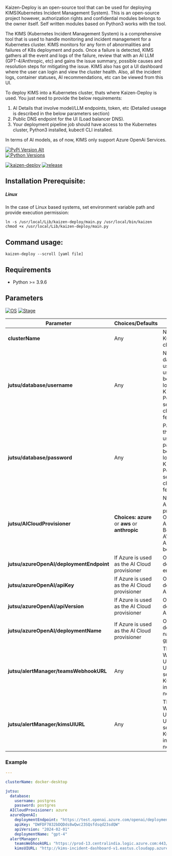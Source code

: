 Kaizen-Deploy is an open-source tool that can be used for deploying KIMS(Kubernetes Incident Management System). This is an open-source project however, authorization rights and confidential modules belongs to the owner itself. Self written modules based on Python3 works with the tool.

The KIMS (Kubernetes Incident Management System) is a comprehensive tool that is used to handle monitoring and incident management for a Kubernetes cluster. KIMS monitors for any form of abnormalities and failures of K8s deployment and pods. Once a failure is detected, KIMS gathers all the event and logs of the failure, review that with an AI LLM (GPT-4/Anthropic, etc) and gains the issue summary, possible causes and resolution steps for mitigating the issue. KIMS also has got a UI dashboard where the user can login and view the cluster health. Also, all the incident logs, container statuses, AI recommendations, etc can be viewed from this UI.

To deploy KIMS into a Kubernetes cluster, thats where Kaizen-Deploy is used. You just need to provide the below requirements:
1. AI Details that involve model/LLM endpoints, token, etc (Detailed useage is described in the below parameters section)
2. Public DNS endpoint for the UI (Load balancer DNS).
3. Your deployment pipeline job should have access to the Kubernetes cluster, Python3 installed, kubectl CLI installed.

In terms of AI models, as of now, KIMS only support Azure OpenAi Services. 

[![PyPi Version Alt](https://badge.fury.io/py/yt2mp3.svg)](https://pypi.python.org/pypi/yt2mp3/)  
[![Python Versions](https://img.shields.io/pypi/pyversions/yt2mp3.svg)](https://pypi.python.org/pypi/yt2mp3/)

[![kaizen-deploy](https://img.shields.io/static/v1?label=gandalf-cmt&message=v1.1.4&color=yellowgreen)](https://pypi.org/project/kaizen-deploy/)
[![release](https://img.shields.io/static/v1?label=release&message=v1.1.4&color=orange)](https://pypi.org/project/kaizen-deploy/1.1.4/)




## Installation Prerequisite: 

##### Linux
In the case of Linux based systems, set environment variable path and provide execution permission: 
```Shell
ln -s /usr/local/Lib/kaizen-deploy/main.py /usr/local/bin/kaizen
chmod +x /usr/local/Lib/kaizen-deploy/main.py
```

## Command usage:
`kaizen-deploy --scroll [yaml file]`

## Requirements
* Python >= 3.9.6

## Parameters
 

[![OS](https://img.shields.io/static/v1?label=OS&message=Linux&color=red)](https://pypi.org/project/kaizen-deploy/)
[![Stage](https://img.shields.io/static/v1?label=Stage&message=Stable&color=blue)](https://pypi.org/project/kaizen-deploy/)

|**Parameter**|**Choices/Defaults**|**Comments**|
|-------------|--------------------|------------|
|**clusterName** |Any| Name of the Kubernetes cluster.
|**jutsu/database/username** |Any| Name of the database user. This username can be used to login to the KIMS PostgreSQL server to check data feeds.
|**jutsu/database/password** |Any| Password for the database user. This password can be used to login to the KIMS PostgreSQL server to check data feeds.
|**jutsu/AICloudProvisioner** |**Choices:** **azure** or  **aws** or **anthropic**| Name of the AI Cloud provisioner. OpenAi in Azure or Bedrock in AWS or Anthropic can be used.
|**jutsu/azureOpenAI/deploymentEndpoint** |If Azure is used as the AI Cloud provisioner| OpenAi deployment endpoint URL.
|**jutsu/azureOpenAI/apiKey** |If Azure is used as the AI Cloud provisioner| OpenAi deployment API key.
|**jutsu/azureOpenAI/apiVersion** |If Azure is used as the AI Cloud provisioner| OpenAi deployment API version..
|**jutsu/azureOpenAI/deploymentName** |If Azure is used as the AI Cloud provisioner| OpenAi deployment name (Eg: gpt-4).
|**jutsu/alertManager/teamsWebhookURL** |Any| The Microsoft Webhook URL/Workflow URL for sending Kubernetes incident notification.
|**jutsu/alertManager/kimsUIURL** |Any| The Microsoft Webhook URL/Workflow URL for sending Kubernetes incident notification.

  
  
### Example
  
```YAML
---

clusterName: docker-desktop

jutsu:
  database:
    username: postgres
    password: postgres
  AICloudProvisioner: azure
  azureOpenAI:
    deploymentEndpoint: "https://test.openai.azure.com/openai/deployments/gpt-4/chat/completions?api-version=2024-08-01-preview"
    apiKey: "DWFDF7832bDQDds8wQwc23SQsfdsqd23sdQW"
    apiVersion: "2024-02-01"
    deploymentName: "gpt-4"
  alertManager:
    teamsWebhookURL: "https://prod-13.centralindia.logic.azure.com:443/workflows/34nkjb34b3b141/triggers/manual/paths/invoke?api-version=2016-06-01&sp=%2Ftriggers%2Fmanual%2Frun&sv=1.0&si3wqqwlfMZpiQsfds_sdbqs1h-ZqcY"
    kimsUIURL: "http://kims-incident-dashboard-v1.eastus.cloudapp.azure.com:31000/incidents"
```
  



